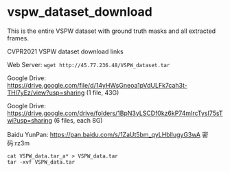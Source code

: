 # vspw_dataset_download

This is the entire VSPW dataset with ground truth masks and all extracted frames.


CVPR2021 VSPW dataset download links

Web Server: ```wget http://45.77.236.48/VSPW_dataset.tar```

Google Drive: https://drive.google.com/file/d/14yHWsGneoa1pVdULFk7cah3t-THl7yEz/view?usp=sharing (1 file, 43G)

Google Drive: https://drive.google.com/drive/folders/1BpN3yLSCDf0kz6kP74mIrcTysI75sTwi?usp=sharing (6 files, each 8G)

Baidu YunPan: https://pan.baidu.com/s/1ZaUt5bm_qyLHbllugyG3wA  密码:rz3m



``` 
cat VSPW_data.tar_a* > VSPW_data.tar
tar -xvf VSPW_data.tar
```
